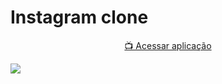 # Instagram clone

<p align="center">
  <a href="https://nerd00f.github.io/instagram-ui/">📺 Acessar aplicação</a>
</p>

<img src="https://github.com/Nerd0000/instagram-ui/blob/master/foto.jpg"></img>

